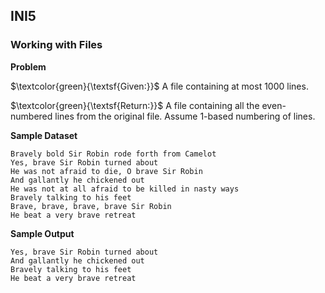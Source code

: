 ## INI5

### Working with Files

**Problem**

$\textcolor{green}{\textsf{Given:}}$ A file containing at most 1000 lines.

$\textcolor{green}{\textsf{Return:}}$ A file containing all the even-numbered lines from the original file. Assume 1-based numbering of lines.

**Sample Dataset**

```
Bravely bold Sir Robin rode forth from Camelot
Yes, brave Sir Robin turned about
He was not afraid to die, O brave Sir Robin
And gallantly he chickened out
He was not at all afraid to be killed in nasty ways
Bravely talking to his feet
Brave, brave, brave, brave Sir Robin
He beat a very brave retreat
```

**Sample Output**

```
Yes, brave Sir Robin turned about
And gallantly he chickened out
Bravely talking to his feet
He beat a very brave retreat
```
